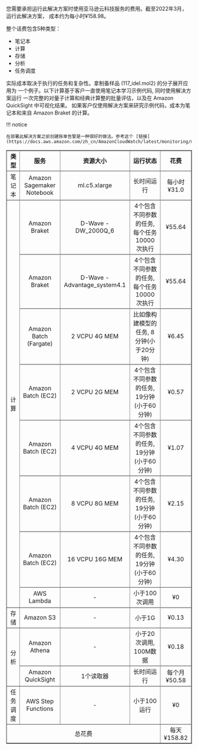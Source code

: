 您需要承担运行此解决方案时使用亚马逊云科技服务的费用。截至2022年3月，运行此解决方案，
成本约为每小时¥158.98。

整个话费包含5种类型：

* 笔记本
* 计算
* 存储
* 分析
* 任务调度

实际成本取决于执行的任务和复杂性。拿制备样品 (117_idel.mol2) 的分子展开应用为
一个例子。以下计算基于客户一直使用笔记本学习示例代码, 同时使用解决方案运行
一次完整的对量子计算和经典计算整的批量评估，以及在 Amazon QuickSight 中可视化结果。
如果客户仅使用解决方案来研究示例代码，成本为笔记本和来自 Amazon Braket 的计算。

!!! notice

    在部署此解决方案之前创建账单告警是一种很好的做法。参考这个 [链接](https://docs.aws.amazon.com/zh_cn/AmazonCloudWatch/latest/monitoring/monitor_estimated_charges_with_cloudwatch.html)

<table border='1' style="text-align: center">
    <tr>
        <td><B>类型</B></td>
        <td><B>服务</td>
        <td><B>资源大小</td>
        <td><B>运行状态</td>
        <td><B>花费</td>
    <tr>
    <tr>
        <td>笔记本</td>
        <td>Amazon Sagemaker Notebook</td>
        <td>ml.c5.xlarge</td>
        <td>长时间运行</td>
        <td>每小时¥31.0</td>
    <tr>
    <tr>
        <td rowspan="16">计算</td>
        <td>Amazon Braket</td>
        <td>D-Wave - DW_2000Q_6</td>
        <td>4个包含不同参数的任务, 每个任务10000次执行</td>
        <td>¥55.64</td>
    <tr>
    <tr>
        <td>Amazon Braket</td>
        <td>D-Wave - Advantage_system4.1</td>
        <td>4个包含不同参数的任务, 每个任务10000次执行</td>
        <td>¥55.64</td>
    <tr>
    <tr>
        <td>Amazon Batch (Fargate) </td>
        <td>2 VCPU 4G MEM</td>
        <td>比如像构建模型的任务, 8分钟(小于20分钟)</td>
        <td>¥6.45</td>
    <tr>
    <tr>
        <td>Amazon Batch (EC2) </td>
        <td>2 VCPU 2G MEM</td>
        <td>4个包含不同参数的任务, 19分钟(小于60分钟)</td>
        <td>¥0.57</td>
    <tr>
    <tr>
        <td>Amazon Batch (EC2) </td>
        <td>4 VCPU 4G MEM</td>
        <td>4个包含不同参数的任务, 19分钟(小于60分钟)</td>
        <td>¥1.07</td>
    <tr>
    <tr>
        <td>Amazon Batch (EC2) </td>
        <td>8 VCPU 8G MEM</td>
        <td>4个包含不同参数的任务, 19分钟(小于60分钟)</td>
        <td>¥2.15</td>
    <tr>
    <tr>
        <td>Amazon Batch (EC2) </td>
        <td>16 VCPU 16G MEM</td>
        <td>4个包含不同参数的任务, 19分钟(小于60分钟)</td>
        <td>¥4.30</td>
    <tr>
    <tr>
        <td>AWS Lambda </td>
        <td>-</td>
        <td>小于100次调用</td>
        <td>¥0</td>
    <tr>
    <tr>
        <td>存储</td>
        <td>Amazon S3</td>
        <td>-</td>
        <td>小于1G</td>
        <td>¥0.13</td>
    <tr>
    <tr>
        <td rowspan='4'>分析</td>
        <td>Amazon Athena</td>
        <td>-</td>
        <td>小于20次调用, 100M数据</td>
        <td>¥0.18</td>
    <tr>
    <tr>
        <td>Amazon QuickSight</td>
        <td>1个读取器</td>
        <td>长时间运行</td>
        <td>每个月¥50.58</td>
    <tr>
    <tr>
        <td>任务调度</td>
        <td>AWS Step Functions</td>
        <td>-</td>
        <td>小于100运行</td>
        <td>¥0</td>
    <tr>
    <tr>
        <td colspan='4'>总花费</td>
        <td>每天¥158.82</td>
    <tr>
</table>